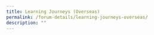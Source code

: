 ```yaml
---
title: Learning Journeys (Overseas)
permalink: /forum-details/learning-journeys-overseas/
description: ""
---
```

